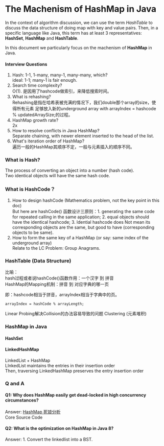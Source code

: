 # The Machenism of HashMap in Java

In the context of algorithm discussion, we can use the term *HashTable* to discuss the data structure of doing map with key and value pairs. Then, in a specific language like Java, this term has at least 3 representatives: **HashSet**, **HashMap** and **HashTable**.

In this document we particularly focus on the machenism of **HashMap** in Java.

#### Interview Questions
1. Hash: 1-1, 1-many, many-1, many-many, which?  
ideal: 1-1; many-1 is fair enough.  
2. Search time complexity?  
O(1). 是因用了hashcode做索引，来降低搜索时间。
3. What is rehashing?  
Rehashing是指在哈希表被充满的情况下，我们double那个array的size，使得所有元素
足够放入新的underground array with arrayIndex = hashcode % updatedArraySize;的过程。
4. HashMap growth rate?  
2x
5. How to resolve conflicts in Java HashMap?  
Separate chaining, with newer element inserted to the head of the list.
6. What's iteration order of HashMap?  
遍历一般的HashMap其顺序不定，一般与元素插入的顺序不同。

### What is Hash?
The process of converting an object into a number (hash code).  
Two identical objects will have the same hash code.

### What is HashCode？
1. How to design hashCode (Mathematics problem, not the key point in this doc)  
But here are hashCode() 函数设计三原则：1. generating the same code for repeated calling in the
same application; 2. equal objects should have the identical hashcode; 3.
Idential hashcode does Not mean its corresponding objects are the same, but good
to have (corresponding objects to be same).  
2. How to form the same key of a HashMap
(or say: same index of the underground array)  
Relate to the LC Problem: Group Anagrams.

### HashTable (Data Structure)
比喻：  
hash过程或者说hashCode()函数作用：一个汉字 到 拼音  
HashMap的Mapping机制：拼音 到 对应字典的哪一页  

即：hashcode相当于拼音，arrayIndex相当于字典中的页。  
```
arrayIndex = hashCode % arrayLength;
```

Linear Probing解决Collision的办法容易导致的问题 Clustering (元素堆积)

### HashMap in Java


#### HashSet


#### LinkedHashMap
LinkedList + HashMap   
LInkedList maintains the entries in their insertion order  
Then, traversing LinkedHashMap preserves the entry insertion order

### Q and A

#### Q1: Why does HashMap easily get dead-locked in high concurrency circumstances?
Answer: [HashMap 死锁分析](http://blog.csdn.net/lantian0802/article/details/42487803)  
Core Source Code  

#### Q2: What is the optimization on HashMap in Java 8?
Answer: 1. Convert the linkedlist into a BST.
